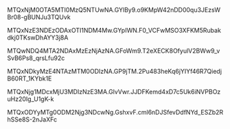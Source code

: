 MTQxNjM0OTA5MTI0MzQ5NTUwNA.GYlBy9.o9KMpW42nDD00qu3JEzsWBr08-gBUNJu3TQUvk

MTQxNzE3NDEzODAxOTI1NDM4Mw.GYpIWN.F0_VCFwMSO3XFKM5Rubakdkj0TKswDhAYY3j8A

MTQwNDQ4MTA2NDAxMzEzNjAzNA.GFoWm9.T2eXECK8OfyulV2BWw9_vSvB6Ps8_qrsLfu92c

MTQxNDkyMzE4NTAzMTM0ODIzNA.GP9jTM.2Pu483heKq6jYIYf46R7QiedjB60RT_1KYbk1E

MTQxNjg1MDcxMjU3MDIzNzE3MA.GlvVwr.JJDFKemd4xD7c5Uk6iNVPBOzuHz20Ig_U1gK-k

MTQxODYyMTg0ODM2Njg3NDcwNg.GshxvF.cml6nDJSfevDdfNYd_ESZb2RhSSe8S-2nJaXFc

